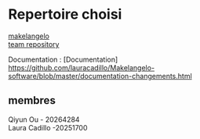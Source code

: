 
# Repertoire choisi

[makelangelo](https://github.com/umontreal-diro/IFT3913/blob/main/cas-etude.md#makelangelo) <br> 
[team repository](https://github.com/lauracadillo/Makelangelo-software)  <br> 

Documentation : [Documentation] https://github.com/lauracadillo/Makelangelo-software/blob/master/documentation-changements.html
## membres
Qiyun Ou - 20264284 <br> 
Laura Cadillo -20251700 <br> 

